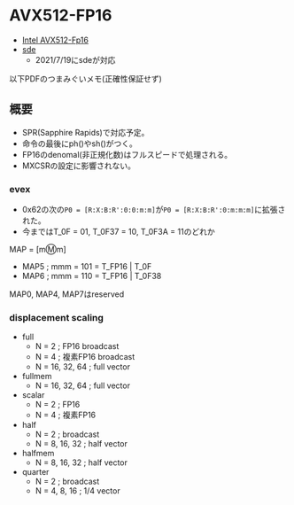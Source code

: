 # AVX512-FP16

- [Intel AVX512-Fp16](https://software.intel.com/content/www/us/en/develop/download/intel-avx512-fp16-architecture-specification.html)
- [sde](https://software.intel.com/content/www/us/en/develop/articles/intel-software-development-emulator.html)
  - 2021/7/19にsdeが対応

以下PDFのつまみぐいメモ(正確性保証せず)

## 概要

- SPR(Sapphire Rapids)で対応予定。
- 命令の最後にph()やsh()がつく。
- FP16のdenomal(非正規化数)はフルスピードで処理される。
- MXCSRの設定に影響されない。

### evex

- 0x62の次の`P0 = [R:X:B:R':0:0:m:m]`が`P0 = [R:X:B:R':0:m:m:m]`に拡張された。
- 今まではT_0F = 01, T_0F37 = 10, T_0F3A = 11のどれか

MAP = [m:m:m]

- MAP5 ; mmm = 101 = T_FP16 | T_0F
- MAP6 ; mmm = 110 = T_FP16 | T_0F38

MAP0, MAP4, MAP7はreserved


### displacement scaling

- full
  - N = 2 ; FP16 broadcast
  - N = 4 ; 複素FP16 broadcast
  - N = 16, 32, 64 ; full vector
- fullmem
  - N = 16, 32, 64 ; full vector
- scalar
  - N = 2 ; FP16
  - N = 4 ; 複素FP16
- half
  - N = 2 ; broadcast
  - N = 8, 16, 32 ; half vector
- halfmem
  - N = 8, 16, 32 ; half vector
- quarter
  - N = 2 ; broadcast
  - N = 4, 8, 16 ; 1/4 vector
